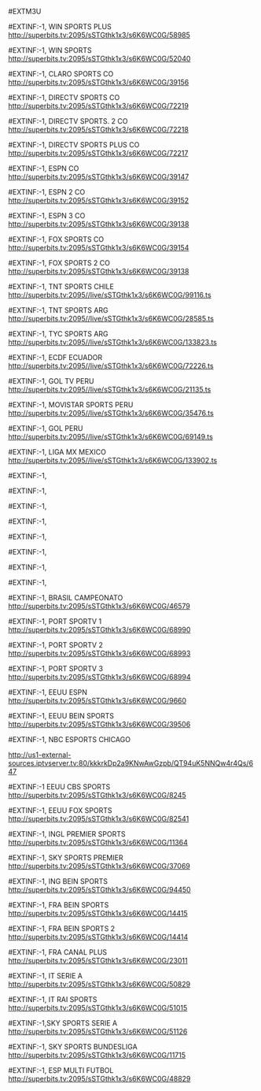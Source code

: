 #EXTM3U

#EXTINF:-1, WIN SPORTS PLUS 
http://superbits.tv:2095/sSTGthk1x3/s6K6WC0G/58985

#EXTINF:-1, WIN SPORTS 
http://superbits.tv:2095/sSTGthk1x3/s6K6WC0G/52040

#EXTINF:-1, CLARO SPORTS CO
http://superbits.tv:2095/sSTGthk1x3/s6K6WC0G/39156

#EXTINF:-1, DIRECTV SPORTS CO
http://superbits.tv:2095/sSTGthk1x3/s6K6WC0G/72219

#EXTINF:-1, DIRECTV SPORTS. 2 CO
http://superbits.tv:2095/sSTGthk1x3/s6K6WC0G/72218

#EXTINF:-1, DIRECTV SPORTS PLUS CO
http://superbits.tv:2095/sSTGthk1x3/s6K6WC0G/72217

#EXTINF:-1, ESPN CO
http://superbits.tv:2095/sSTGthk1x3/s6K6WC0G/39147

#EXTINF:-1, ESPN 2 CO
http://superbits.tv:2095/sSTGthk1x3/s6K6WC0G/39152

#EXTINF:-1, ESPN 3 CO
http://superbits.tv:2095/sSTGthk1x3/s6K6WC0G/39138

#EXTINF:-1, FOX SPORTS CO
http://superbits.tv:2095/sSTGthk1x3/s6K6WC0G/39154

#EXTINF:-1, FOX SPORTS 2 CO
http://superbits.tv:2095/sSTGthk1x3/s6K6WC0G/39138

#EXTINF:-1, TNT SPORTS CHILE
http://superbits.tv:2095//live/sSTGthk1x3/s6K6WC0G/99116.ts

#EXTINF:-1, TNT SPORTS ARG
http://superbits.tv:2095//live/sSTGthk1x3/s6K6WC0G/28585.ts

#EXTINF:-1, TYC SPORTS ARG
http://superbits.tv:2095//live/sSTGthk1x3/s6K6WC0G/133823.ts

#EXTINF:-1, ECDF ECUADOR
http://superbits.tv:2095//live/sSTGthk1x3/s6K6WC0G/72226.ts

#EXTINF:-1, GOL TV PERU
http://superbits.tv:2095//live/sSTGthk1x3/s6K6WC0G/21135.ts

#EXTINF:-1, MOVISTAR SPORTS PERU
http://superbits.tv:2095//live/sSTGthk1x3/s6K6WC0G/35476.ts

#EXTINF:-1, GOL PERU
http://superbits.tv:2095//live/sSTGthk1x3/s6K6WC0G/69149.ts


#EXTINF:-1, LIGA MX MEXICO
http://superbits.tv:2095//live/sSTGthk1x3/s6K6WC0G/133902.ts

#EXTINF:-1,

#EXTINF:-1,

#EXTINF:-1,

#EXTINF:-1,

#EXTINF:-1,

#EXTINF:-1,

#EXTINF:-1,

#EXTINF:-1,









#EXTINF:-1, BRASIL CAMPEONATO 
http://superbits.tv:2095/sSTGthk1x3/s6K6WC0G/46579

#EXTINF:-1, PORT SPORTV 1
http://superbits.tv:2095/sSTGthk1x3/s6K6WC0G/68990

#EXTINF:-1, PORT SPORTV 2
http://superbits.tv:2095/sSTGthk1x3/s6K6WC0G/68993

#EXTINF:-1, PORT SPORTV 3
http://superbits.tv:2095/sSTGthk1x3/s6K6WC0G/68994

#EXTINF:-1, EEUU ESPN
http://superbits.tv:2095/sSTGthk1x3/s6K6WC0G/9660

#EXTINF:-1, EEUU BEIN SPORTS
http://superbits.tv:2095/sSTGthk1x3/s6K6WC0G/39506

#EXTINF:-1, NBC ESPORTS CHICAGO

http://us1-external-sources.iptvserver.tv:80/kkkrkDp2a9KNwAwGzpb/QT94uK5NNQw4r4Qs/647

#EXTINF:-1 EEUU CBS SPORTS
http://superbits.tv:2095/sSTGthk1x3/s6K6WC0G/8245

#EXTINF:-1, EEUU FOX SPORTS
http://superbits.tv:2095/sSTGthk1x3/s6K6WC0G/82541 

#EXTINF:-1, INGL PREMIER SPORTS 
http://superbits.tv:2095/sSTGthk1x3/s6K6WC0G/11364

#EXTINF:-1, SKY SPORTS PREMIER
http://superbits.tv:2095/sSTGthk1x3/s6K6WC0G/37069


#EXTINF:-1, ING BEIN SPORTS
http://superbits.tv:2095/sSTGthk1x3/s6K6WC0G/94450

#EXTINF:-1, FRA BEIN SPORTS
http://superbits.tv:2095/sSTGthk1x3/s6K6WC0G/14415


#EXTINF:-1, FRA BEIN SPORTS 2
http://superbits.tv:2095/sSTGthk1x3/s6K6WC0G/14414

#EXTINF:-1, FRA CANAL PLUS
http://superbits.tv:2095/sSTGthk1x3/s6K6WC0G/23011

#EXTINF:-1, IT SERIE A
http://superbits.tv:2095/sSTGthk1x3/s6K6WC0G/50829

#EXTINF:-1, IT RAI SPORTS
http://superbits.tv:2095/sSTGthk1x3/s6K6WC0G/51015

#EXTINF:-1,SKY SPORTS SERIE A
http://superbits.tv:2095/sSTGthk1x3/s6K6WC0G/51126

#EXTINF:-1, SKY SPORTS BUNDESLIGA
http://superbits.tv:2095/sSTGthk1x3/s6K6WC0G/11715

#EXTINF:-1, ESP MULTI FUTBOL
http://superbits.tv:2095/sSTGthk1x3/s6K6WC0G/48829

